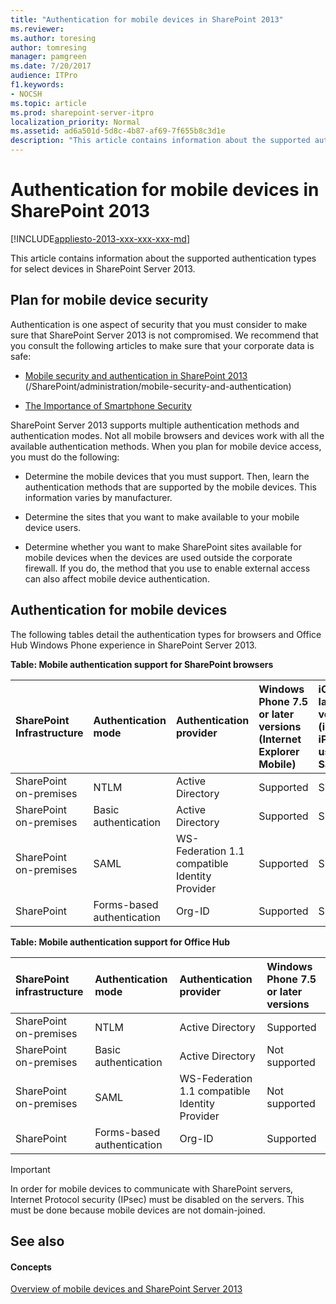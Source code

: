 ```yaml
---
title: "Authentication for mobile devices in SharePoint 2013"
ms.reviewer: 
ms.author: toresing
author: tomresing
manager: pamgreen
ms.date: 7/20/2017
audience: ITPro
f1.keywords:
- NOCSH
ms.topic: article
ms.prod: sharepoint-server-itpro
localization_priority: Normal
ms.assetid: ad6a501d-5d8c-4b87-af69-7f655b8c3d1e
description: "This article contains information about the supported authentication types for select devices in SharePoint Server 2013."
---
```


# Authentication for mobile devices in SharePoint 2013

[!INCLUDE[appliesto-2013-xxx-xxx-xxx-md](../includes/appliesto-2013-xxx-xxx-xxx-md.md)]

This article contains information about the supported authentication types for select devices in SharePoint Server 2013.
  
    
## Plan for mobile device security
<a name="PlanMobileDeviceSecurity"> </a>

Authentication is one aspect of security that you must consider to make sure that SharePoint Server 2013 is not compromised. We recommend that you consult the following articles to make sure that your corporate data is safe:
  
- [Mobile security and authentication in SharePoint 2013](mobile-security-and-authentication.md) (/SharePoint/administration/mobile-security-and-authentication) 
    
- [The Importance of Smartphone Security](https://www.microsoft.com/security/blog/2013/06/19/the-importance-of-smartphone-security/) 
  
SharePoint Server 2013 supports multiple authentication methods and authentication modes. Not all mobile browsers and devices work with all the available authentication methods. When you plan for mobile device access, you must do the following:
  
- Determine the mobile devices that you must support. Then, learn the authentication methods that are supported by the mobile devices. This information varies by manufacturer.
    
- Determine the sites that you want to make available to your mobile device users.
    
- Determine whether you want to make SharePoint sites available for mobile devices when the devices are used outside the corporate firewall. If you do, the method that you use to enable external access can also affect mobile device authentication.
    
## Authentication for mobile devices
<a name="AuthenticationMobileDevices"> </a>

The following tables detail the authentication types for browsers and Office Hub Windows Phone experience in SharePoint Server 2013.
  
**Table: Mobile authentication support for SharePoint browsers**

|**SharePoint Infrastructure**|**Authentication mode**|**Authentication provider**|**Windows Phone 7.5 or later versions (Internet Explorer Mobile)**|**iOS 5.0 or later versions (iPad, iPhone using Safari)**|
|:-----|:-----|:-----|:-----|:-----|
|SharePoint on-premises  <br/> |NTLM  <br/> |Active Directory  <br/> |Supported  <br/> |Supported  <br/> |
|SharePoint on-premises  <br/> |Basic authentication  <br/> |Active Directory  <br/> |Supported  <br/> |Supported  <br/> |
|SharePoint on-premises  <br/> |SAML  <br/> |WS-Federation 1.1 compatible Identity Provider  <br/> |Supported  <br/> |Supported  <br/> |
|SharePoint  <br/> |Forms-based authentication  <br/> |Org-ID  <br/> |Supported  <br/> |Supported  <br/> |
   
**Table: Mobile authentication support for Office Hub**

|**SharePoint infrastructure**|**Authentication mode**|**Authentication provider**|**Windows Phone 7.5 or later versions**|
|:-----|:-----|:-----|:-----|
|SharePoint on-premises  <br/> |NTLM  <br/> |Active Directory  <br/> |Supported  <br/> |
|SharePoint on-premises  <br/> |Basic authentication  <br/> |Active Directory  <br/> |Not supported  <br/> |
|SharePoint on-premises  <br/> |SAML  <br/> |WS-Federation 1.1 compatible Identity Provider  <br/> |Not supported  <br/> |
|SharePoint  <br/> |Forms-based authentication  <br/> |Org-ID  <br/> |Supported  <br/> |
   
> [!IMPORTANT]
> In order for mobile devices to communicate with SharePoint servers, Internet Protocol security (IPsec) must be disabled on the servers. This must be done because mobile devices are not domain-joined. 
  
## See also
<a name="AuthenticationMobileDevices"> </a>

#### Concepts

[Overview of mobile devices and SharePoint Server 2013](mobile-devices-overview.md)

